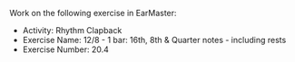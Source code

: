 Work on the following exercise in EarMaster:
- Activity: Rhythm Clapback
- Exercise Name: 12/8 - 1 bar: 16th, 8th & Quarter notes - including rests
- Exercise Number: 20.4
